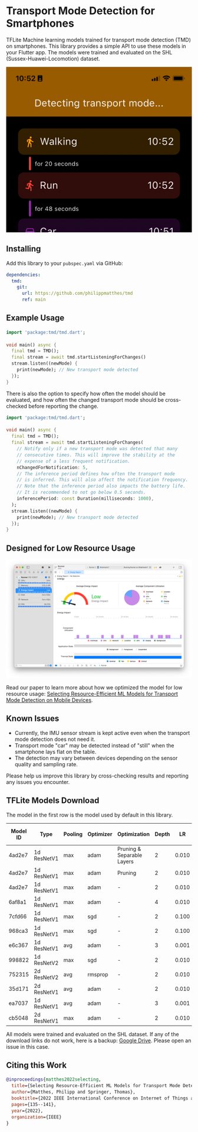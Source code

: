 # Transport Mode Detection for Smartphones

TFLite Machine learning models trained for transport mode detection (TMD) on smartphones. This library provides a simple API to use these models in your Flutter app. The models were trained and evaluated on the SHL (Sussex-Huawei-Locomotion) dataset.

![Example App](screenshots/example-app.png)

## Installing

Add this library to your `pubspec.yaml` via GitHub:

```yaml
dependencies:
  tmd:
    git:
      url: https://github.com/philippmatthes/tmd
      ref: main
```

## Example Usage

```dart
import 'package:tmd/tmd.dart';

void main() async {
  final tmd = TMD();
  final stream = await tmd.startListeningForChanges()
  stream.listen((newMode) {
    print(newMode); // New transport mode detected
  });
}
```

There is also the option to specify how often the model should be evaluated, and how often the changed transport mode should be cross-checked before reporting the change.

```dart
import 'package:tmd/tmd.dart';

void main() async {
  final tmd = TMD();
  final stream = await tmd.startListeningForChanges(
    // Notify only if a new transport mode was detected that many
    // consecutive times. This will improve the stability at the
    // expense of a less frequent notification.
    nChangedForNotification: 5,
    // The inference period defines how often the transport mode
    // is inferred. This will also affect the notification frequency.
    // Note that the inference period also impacts the battery life.
    // It is recommended to not go below 0.5 seconds.
    inferencePeriod: const Duration(milliseconds: 1000),
  );
  stream.listen((newMode) {
    print(newMode); // New transport mode detected
  });
}
```

## Designed for Low Resource Usage

![Battery Impact](screenshots/profiler.png)

Read our paper to learn more about how we optimized the model for low resource usage: [Selecting Resource-Efficient ML Models for Transport Mode Detection on Mobile Devices](https://ieeexplore.ieee.org/abstract/document/9976004/).

## Known Issues

- Currently, the IMU sensor stream is kept active even when the transport mode detection does not need it.
- Transport mode "car" may be detected instead of "still" when the smartphone lays flat on the table.
- The detection may vary between devices depending on the sensor quality and sampling rate.

Please help us improve this library by cross-checking results and reporting any issues you encounter.

## TFLite Models Download

The model in the first row is the model used by default in this library.

| Model ID | Type | Pooling | Optimizer | Optimization | Depth | LR | Val. Acc. (%) | Download |
| --- | --- | --- | --- | --- | --- | --- | --- | --- |
|4ad2e7|1d ResNetV1|max|adam|Pruning & Separable Layers|2|0.010|84.91|[Google Drive](https://drive.google.com/file/d/1-JH0K0vsLOuqiTp2PAIPoLXRUyvvk36p/view?usp=sharing)|
|4ad2e7|1d ResNetV1|max|adam|Pruning|2|0.010|84.38|[Google Drive](https://drive.google.com/file/d/1Dj7Op4LArlK0gnkGpqvbj6uetNlxNSL3/view?usp=sharing)|
|4ad2e7|1d ResNetV1|max|adam|-|2|0.010|84.34|[Google Drive](https://drive.google.com/file/d/1-CyUZTibwya5l2j2l_StHtYe_u2tOJ04/view?usp=sharing)|
|6af8a1|1d ResNetV1|max|adam|-|4|0.010|84.18|[Google Drive](https://drive.google.com/file/d/1-LkSVciKyGQkO6YyAqHazqArNhfgc5U3/view?usp=sharing)|
|7cfd66|1d ResNetV1|max|sgd|-|2|0.100|84.18|[Google Drive](https://drive.google.com/file/d/1-8kybhtQut8Mz-6zz0UfFssz_t_yqCGQ/view?usp=sharing)|
|968ca3|1d ResNetV1|max|sgd|-|2|0.100|84.03|[Google Drive](https://drive.google.com/file/d/1-1UjIR3Qs-2oZD49AVnbmPpeLG05iKDJ/view?usp=sharing)|
|e6c367|1d ResNetV1|avg|adam|-|3|0.001|83.69|[Google Drive](https://drive.google.com/file/d/1-1Uurz7PfFuw9-wdV-DfH7EQGEFgopZs/view?usp=sharing)|
|998822|1d ResNetV2|max|sgd|-|2|0.010|82.92|[Google Drive](https://drive.google.com/file/d/1-_hmv7INFEIGTRC2Lz7H8NJCEC22zFLI/view?usp=sharing)|
|752315|2d ResNetV2|avg|rmsprop|-|2|0.010|81.33|[Google Drive](https://drive.google.com/file/d/1-4n6KBRXdm2Dz-D6tZHM4NYsf-d40FSj/view?usp=sharing)|
|35d171|2d ResNetV1|avg|adam|-|2|0.010|81.07|[Google Drive](https://drive.google.com/file/d/1-8DgA9znYzIKrfPmHxaCgkz8VPFRaswu/view?usp=sharing)|
|ea7037|1d ResNetV1|avg|adam|-|3|0.001|81.01|[Google Drive](https://drive.google.com/file/d/1-ROstQ3WI8ZtCy8xDzDMg-UhFlT8wC8s/view?usp=sharing)|
|cb5048|2d ResNetV1|max|adam|-|2|0.010|78.96|[Google Drive](https://drive.google.com/file/d/1-00pwU2B3yer4jPU4Wp_oP2OIVCNwB_5/view?usp=sharing)|

All models were trained and evaluated on the SHL dataset. If any of the download links do not work, here is a backup: [Google Drive](https://drive.google.com/file/d/15XombGG_j4ngN7l-tNMKB4WnXqRv6G7o/view?usp=sharing). Please open an issue in this case.

## Citing this Work

```bibtex
@inproceedings{matthes2022selecting,
  title={Selecting Resource-Efficient ML Models for Transport Mode Detection on Mobile Devices},
  author={Matthes, Philipp and Springer, Thomas},
  booktitle={2022 IEEE International Conference on Internet of Things and Intelligence Systems (IoTaIS)},
  pages={135--141},
  year={2022},
  organization={IEEE}
}
```
